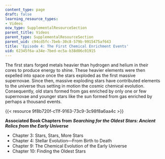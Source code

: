 ```yaml
---
content_type: page
draft: false
learning_resource_types:
- Videos
ocw_type: SupplementalResourceSection
parent_title: Videos
parent_type: SupplementalResourceSection
parent_uid: c94cd5fc-7beb-30c8-579b-9915475af643
title: 'Episode 4: The First Chemical Enrichment Events'
uid: 62345f6a-a34e-7bed-ec5a-b38d06c01915
---
```

The first stars forged metals heavier than hydrogen and helium in their cores to produce energy to shine. These heavier elements were then expelled into space once the stars exploded as the first massive supernovae. Since then, massive exploding stars have contributed elements to the universe thus setting in motion the cosmic chemical evolution. Consequently, old stars formed from gas enriched by only one or few supernovae and younger stars like the sun formed from gas enriched by perhaps a thousand events. 

{{< resource 9f8b720f-c11f-9163-73c9-3c98f8a6aa4c >}}

**Associated Book Chapters from** _**Searching for the Oldest Stars: Ancient Relics from the Early Universe**_

- Chapter 3: Stars, Stars, More Stars
- Chapter 4: Stellar Evolution—From Birth to Death
- Chapter 9: The Chemical Evolution of the Early Universe
- Chapter 10: Finding the Oldest Stars